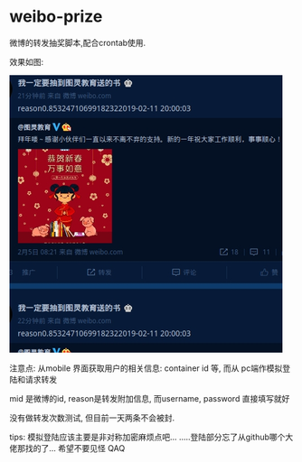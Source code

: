 # weibo-prize
微博的转发抽奖脚本,配合crontab使用.

效果如图:

![微博图片](test.jpg)

注意点: 从mobile 界面获取用户的相关信息: container id 等, 而从 pc端作模拟登陆和请求转发

mid 是微博的id, reason是转发附加信息, 而username, password 直接填写就好

没有做转发次数测试, 但目前一天两条不会被封.


tips: 模拟登陆应该主要是非对称加密麻烦点吧...
.....登陆部分忘了从github哪个大佬那找的了... 希望不要见怪 QAQ
